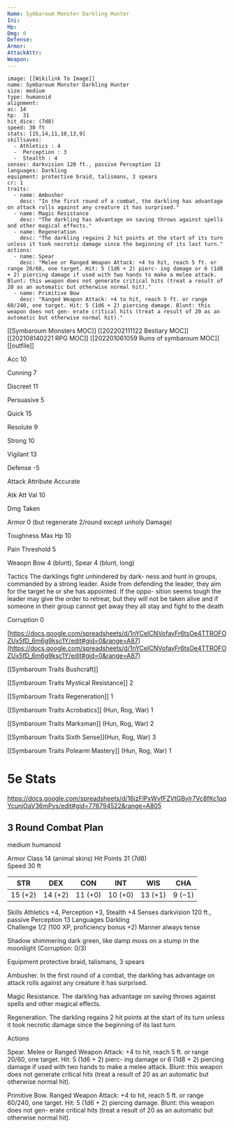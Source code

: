 ```yaml
---
Name: Symbaroum Monster Darkling Hunter
Ini: 
Hp: 
Dmg: 0
Defense: 
Armor: 
AttackAttr: 
Weapon: 
---
```

```statblock
image: [[Wikilink To Image]]
name: Symbaroum Monster Darkling Hunter
size: medium
type: humanoid
alignment:
ac: 14
hp:  31
hit_dice: (7d8)
speed: 30 ft
stats: [15,14,11,10,13,9]
skillsaves:
  - Athletics : 4
  -  Perception : 3
  -  Stealth : 4
senses: darkvision 120 ft., passive Perception 13
languages: Darkling
equipment: protective braid, talismans, 3 spears
cr: 1
traits:
  - name: Ambusher
    desc: "In the first round of a combat, the darkling has advantage on attack rolls against any creature it has surprised."
  - name: Magic Resistance
    desc: "The darkling has advantage on saving throws against spells and other magical effects."
  - name: Regeneration
    desc: "The darkling regains 2 hit points at the start of its turn unless it took necrotic damage since the beginning of its last turn."
actions:
  - name: Spear
    desc: "Melee or Ranged Weapon Attack: +4 to hit, reach 5 ft. or range 20/60, one target. Hit: 5 (1d6 + 2) pierc- ing damage or 6 (1d8 + 2) piercing damage if used with two hands to make a melee attack. Blunt: this weapon does not generate critical hits (treat a result of 20 as an automatic but otherwise normal hit)."
  - name: Primitive Bow
    desc: "Ranged Weapon Attack: +4 to hit, reach 5 ft. or range 60/240, one target. Hit: 5 (1d6 + 2) piercing damage. Blunt: this weapon does not gen- erate critical hits (treat a result of 20 as an automatic but otherwise normal hit)."
```
[[Symbaroum Monsters MOC]]
[[202202111122 Bestiary MOC]]
[[202108140221 RPG MOC]]
[[202201061059 Ruins of symbaroum MOC]]
[[outfile]]

Acc 10

Cunning 7

Discreet 11

Persuasive 5

Quick 15

Resolute 9

Strong 10

Vigilant 13

Defense -5

Attack Attribute Accurate

Atk Att Val 10

Dmg Taken

Armor 0 (but regenerate 2/round except unholy Damage)

Toughness Max Hp 10

Pain Threshold 5

Weaopn Bow 4 (blunt), Spear 4 (blunt, long)

Tactics The darklings fight unhindered by dark- ness and hunt in groups, commanded by a strong leader. Aside from defending the leader, they aim for the target he or she has appointed. If the oppo- sition seems tough the leader may give the order to retreat, but they will not be taken alive and if someone in their group cannot get away they all stay and fight to the death

Corruption 0

[https://docs.google.com/spreadsheets/d/1nYCeICNVofayFr6tsOe4TTROFOZUx5fD_6m6g9ksc1Y/edit#gid=0&range=A87](https://docs.google.com/spreadsheets/d/1nYCeICNVofayFr6tsOe4TTROFOZUx5fD_6m6g9ksc1Y/edit#gid=0&range=A87)

[[Symbaroum Traits Bushcraft]]

[[Symbaroum Traits Mystical Resistance]] 2

[[Symbaroum Traits Regeneration]] 1

[[Symbaroum Traits Acrobatics]] (Hun, Rog, War) 1

[[Symbaroum Traits Marksman]] (Hun, Rog, War) 2

[[Symbaroum Traits Sixth Sense]](Hun, Rog, War) 3

[[Symbaroum Traits Polearm Mastery]] (Hun, Rog, War) 1

# 5e Stats 
https://docs.google.com/spreadsheets/d/16jzFlPxWvfFZVtGBylr7Vc8fKc1qqYcunjOaV36mPys/edit#gid=776794522&range=A805
## 3 Round Combat Plan

 medium humanoid

Armor Class 14 (animal skins)
Hit Points 31 (7d8)  
Speed 30 ft

 

| STR     | DEX     | CON     | INT     | WIS     | CHA    |
| ------- | ------- | ------- | ------- | ------- | ------ |
| 15 (+2) | 14 (+2) | 11 (+0) | 10 (+0) | 13 (+1) | 9 (−1) |

 

Skills Athletics +4, Perception +3, Stealth +4 
Senses darkvision 120 ft., passive Perception 13 
Languages Darkling  
Challenge 1/2 (100 XP, proficiency bonus +2)
Manner always tense

Shadow shimmering dark green, like damp moss on a stump in the moonlight (Corruption: 0/3)

Equipment protective braid, talismans, 3 spears

 

Ambusher. In the first round of a combat, the darkling has advantage on attack rolls against any creature it has surprised.

Magic Resistance. The darkling has advantage on saving throws against spells and other magical effects.

Regeneration. The darkling regains 2 hit points at the start of its turn unless it took necrotic damage since the beginning of its last turn.

Actions

Spear. Melee or Ranged Weapon Attack: +4 to hit, reach 5 ft. or range 20/60, one target. Hit: 5 (1d6 + 2) pierc- ing damage or 6 (1d8 + 2) piercing damage if used with two hands to make a melee attack. Blunt: this weapon does not generate critical hits (treat a result of 20 as an automatic but otherwise normal hit).

Primitive Bow. Ranged Weapon Attack: +4 to hit, reach 5 ft. or range 60/240, one target. Hit: 5 (1d6 + 2) piercing damage. Blunt: this weapon does not gen- erate critical hits (treat a result of 20 as an automatic but otherwise normal hit).
